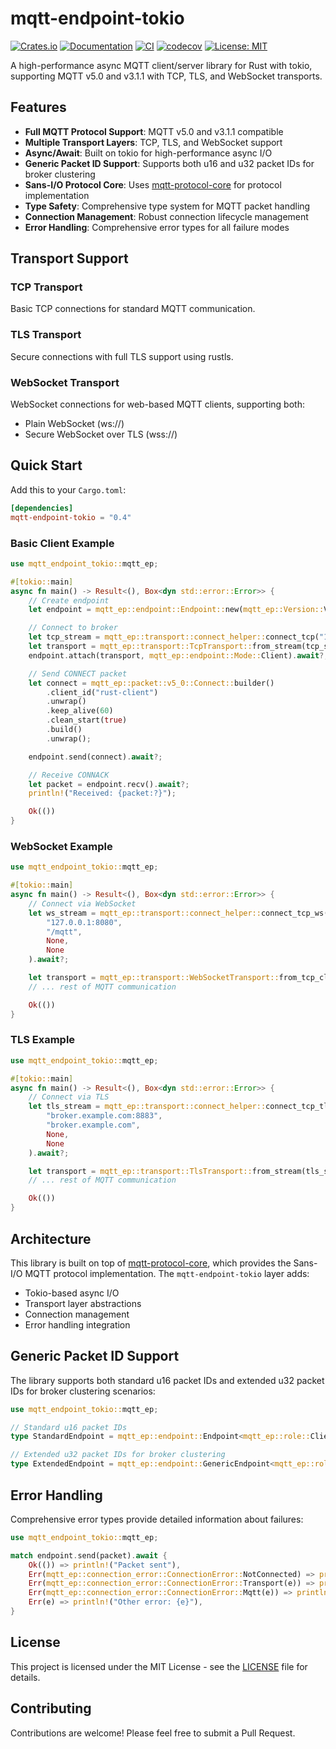 # mqtt-endpoint-tokio

[![Crates.io](https://img.shields.io/crates/v/mqtt-endpoint-tokio.svg)](https://crates.io/crates/mqtt-endpoint-tokio)
[![Documentation](https://docs.rs/mqtt-endpoint-tokio/badge.svg)](https://docs.rs/mqtt-endpoint-tokio)
[![CI](https://github.com/redboltz/mqtt-endpoint-tokio/workflows/CI/badge.svg)](https://github.com/redboltz/mqtt-endpoint-tokio/actions)
[![codecov](https://codecov.io/gh/redboltz/mqtt-endpoint-tokio/branch/main/graph/badge.svg)](https://codecov.io/gh/redboltz/mqtt-endpoint-tokio)
[![License: MIT](https://img.shields.io/badge/License-MIT-yellow.svg)](https://opensource.org/licenses/MIT)

A high-performance async MQTT client/server library for Rust with tokio, supporting MQTT v5.0 and v3.1.1 with TCP, TLS, and WebSocket transports.

## Features

- **Full MQTT Protocol Support**: MQTT v5.0 and v3.1.1 compatible
- **Multiple Transport Layers**: TCP, TLS, and WebSocket support
- **Async/Await**: Built on tokio for high-performance async I/O
- **Generic Packet ID Support**: Supports both u16 and u32 packet IDs for broker clustering
- **Sans-I/O Protocol Core**: Uses [mqtt-protocol-core](https://crates.io/crates/mqtt-protocol-core) for protocol implementation
- **Type Safety**: Comprehensive type system for MQTT packet handling
- **Connection Management**: Robust connection lifecycle management
- **Error Handling**: Comprehensive error types for all failure modes

## Transport Support

### TCP Transport
Basic TCP connections for standard MQTT communication.

### TLS Transport
Secure connections with full TLS support using rustls.

### WebSocket Transport
WebSocket connections for web-based MQTT clients, supporting both:
- Plain WebSocket (ws://)
- Secure WebSocket over TLS (wss://)

## Quick Start

Add this to your `Cargo.toml`:

```toml
[dependencies]
mqtt-endpoint-tokio = "0.4"
```

### Basic Client Example

```rust
use mqtt_endpoint_tokio::mqtt_ep;

#[tokio::main]
async fn main() -> Result<(), Box<dyn std::error::Error>> {
    // Create endpoint
    let endpoint = mqtt_ep::endpoint::Endpoint::new(mqtt_ep::Version::V5_0);

    // Connect to broker
    let tcp_stream = mqtt_ep::transport::connect_helper::connect_tcp("127.0.0.1:1883", None).await?;
    let transport = mqtt_ep::transport::TcpTransport::from_stream(tcp_stream);
    endpoint.attach(transport, mqtt_ep::endpoint::Mode::Client).await?;

    // Send CONNECT packet
    let connect = mqtt_ep::packet::v5_0::Connect::builder()
        .client_id("rust-client")
        .unwrap()
        .keep_alive(60)
        .clean_start(true)
        .build()
        .unwrap();

    endpoint.send(connect).await?;

    // Receive CONNACK
    let packet = endpoint.recv().await?;
    println!("Received: {packet:?}");

    Ok(())
}
```

### WebSocket Example

```rust
use mqtt_endpoint_tokio::mqtt_ep;

#[tokio::main]
async fn main() -> Result<(), Box<dyn std::error::Error>> {
    // Connect via WebSocket
    let ws_stream = mqtt_ep::transport::connect_helper::connect_tcp_ws(
        "127.0.0.1:8080",
        "/mqtt",
        None,
        None
    ).await?;

    let transport = mqtt_ep::transport::WebSocketTransport::from_tcp_client_stream(ws_stream.into_inner());
    // ... rest of MQTT communication

    Ok(())
}
```

### TLS Example

```rust
use mqtt_endpoint_tokio::mqtt_ep;

#[tokio::main]
async fn main() -> Result<(), Box<dyn std::error::Error>> {
    // Connect via TLS
    let tls_stream = mqtt_ep::transport::connect_helper::connect_tcp_tls(
        "broker.example.com:8883",
        "broker.example.com",
        None,
        None
    ).await?;

    let transport = mqtt_ep::transport::TlsTransport::from_stream(tls_stream);
    // ... rest of MQTT communication

    Ok(())
}
```

## Architecture

This library is built on top of [mqtt-protocol-core](https://crates.io/crates/mqtt-protocol-core), which provides the Sans-I/O MQTT protocol implementation. The `mqtt-endpoint-tokio` layer adds:

- Tokio-based async I/O
- Transport layer abstractions
- Connection management
- Error handling integration

## Generic Packet ID Support

The library supports both standard u16 packet IDs and extended u32 packet IDs for broker clustering scenarios:

```rust
use mqtt_endpoint_tokio::mqtt_ep;

// Standard u16 packet IDs
type StandardEndpoint = mqtt_ep::endpoint::Endpoint<mqtt_ep::role::Client>;

// Extended u32 packet IDs for broker clustering
type ExtendedEndpoint = mqtt_ep::endpoint::GenericEndpoint<mqtt_ep::role::Client, u32>;
```

## Error Handling

Comprehensive error types provide detailed information about failures:

```rust
use mqtt_endpoint_tokio::mqtt_ep;

match endpoint.send(packet).await {
    Ok(()) => println!("Packet sent"),
    Err(mqtt_ep::connection_error::ConnectionError::NotConnected) => println!("Need to connect first"),
    Err(mqtt_ep::connection_error::ConnectionError::Transport(e)) => println!("Network error: {e}"),
    Err(mqtt_ep::connection_error::ConnectionError::Mqtt(e)) => println!("Protocol error: {e:?}"),
    Err(e) => println!("Other error: {e}"),
}
```

## License

This project is licensed under the MIT License - see the [LICENSE](LICENSE) file for details.

## Contributing

Contributions are welcome! Please feel free to submit a Pull Request.

